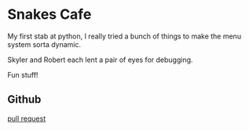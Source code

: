 # Snakes Cafe

My first stab at python, I really tried a bunch of things to make the menu system sorta dynamic.

Skyler and Robert each lent a pair of eyes for debugging.

Fun stuff!

## Github

[pull request](https://github.com/skrambelled/snakes-cafe/pull/1)
